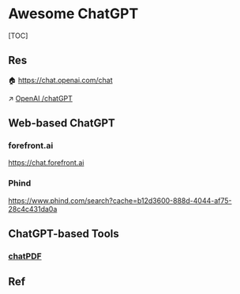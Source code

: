 # Awesome ChatGPT

[TOC]



## Res
🏠 https://chat.openai.com/chat

↗ [OpenAI /chatGPT](../../../Artificial%20Intelligence/👀%20WatchList/OpenAI/ChatGPT.md)



## Web-based ChatGPT
### forefront.ai
https://chat.forefront.ai


### Phind
https://www.phind.com/search?cache=b12d3600-888d-4044-af75-28c4c431da0a



## ChatGPT-based Tools
### [chatPDF](https://www.chatpdf.com)

[ChatPDF.com - Chat with any PDF using the new ChatGPT API]: https://community.openai.com/t/chatpdf-com-chat-with-any-pdf-using-the-new-chatgpt-api/81446




## Ref

